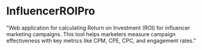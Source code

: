 # InfluencerROIPro
"Web application for calculating Return on Investment (ROI) for influencer marketing campaigns. This tool helps marketers measure campaign effectiveness with key metrics like CPM, CPE, CPC, and engagement rates."
